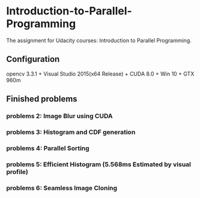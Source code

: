 # Introduction-to-Parallel-Programming
The assignment for Udacity courses: Introduction to Parallel Programming.
    
## Configuration
opencv 3.3.1 + Visual Studio 2015(x64 Release) + CUDA 8.0 + Win 10 + GTX 960m
 
## Finished problems
### problems 2: Image Blur using CUDA 
### problems 3: Histogram and CDF generation
### problems 4: Parallel Sorting 
### problems 5: Efficient Histogram (5.568ms Estimated by visual profile)
### problems 6: Seamless Image Cloning

